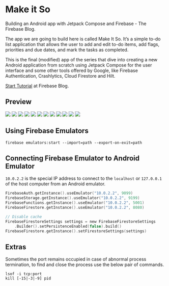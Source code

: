 # Make it So

Building an Android app with Jetpack Compose and Firebase - The Firebase Blog.

The app we are going to build here is called Make It So. It’s a simple to-do list application that allows the user to add and edit to-do items, add flags, priorities and due dates, and mark the tasks as completed.

This is the final (modified) app of the series that dive into creating a new Android application from scratch using Jetpack Compose for the user interface and some other tools offered by Google, like Firebase Authentication, Crashlytics, Cloud Firestore and Hilt.

[Start Tutorial](https://firebase.blog/posts/2022/04/building-an-app-android-jetpack-compose-firebase) at Firebase Blog.

## Preview

![](preview/preview_sign_in.webp)
![](preview/preview_create_account.webp)
![](preview/preview_task_options.webp)
![](preview/preview_delete_task.webp)
![](preview/preview_new_task.webp)
![](preview/preview_priority.webp)
![](preview/preview_date_picker.webp)
![](preview/preview_time_picker.webp)
![](preview/preview_not_signed.webp)
![](preview/preview_signed_in.webp)
![](preview/preview_signed_out.webp)
![](preview/preview_delete_account.webp)

## Using Firebase Emulators

```console
firebase emulators:start --import=path --export-on-exit=path
```

## Connecting Firebase Emulator to Android Emulator

`10.0.2.2` is the special IP address to connect to the `localhost`
or `127.0.0.1` of the host computer from an Android emulator.

```kotlin
FirebaseAuth.getInstance().useEmulator("10.0.2.2", 9099)
FirebaseStorage.getInstance().useEmulator("10.0.2.2", 9199)
FirebaseFunctions.getInstance().useEmulator("10.0.2.2", 5001)
FirebaseFirestore.getInstance().useEmulator("10.0.2.2", 8080)

// Disable cache
FirebaseFirestoreSettings settings = new FirebaseFirestoreSettings
    .Builder().setPersistenceEnabled(false).build()
FirebaseFirestore.getInstance().setFirestoreSettings(settings)
```

## Extras

Sometimes the port remains occupied in case of abnormal process termination, to find and close the process use the below pair of commands.

```console
lsof -i tcp:port
kill [-15|-3|-9] pid
```
